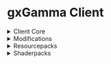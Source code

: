 ﻿# gxGamma Client

<details>
<summary>Client Core</summary>

<!-- | Name | Version | Web-Site | Source | -->
| Name             | Version | Web-Site                                                                  | Source                                              |
| :--------------- | :-----: | :-----------------------------------------------------------------------: | :-------------------------------------------------: |
| Minecraft Java   | 1.20.1  | [minecraft.net](https://www.minecraft.net/)                               | N/A                                                 |
| Fabric Loader    | 0.16.2  | [fabricmc.net](https://fabricmc.net/)                                     | [GitHub](https://github.com/FabricMC/fabric-loader) |
| Fabric API       | 0.92.2  | [curseforge.com](https://www.curseforge.com/minecraft/mc-mods/fabric-api) | [GitHub](https://github.com/FabricMC/fabric)        |
</details>

<details>
<summary>Modifications</summary>

<!-- | Name | Version | [CurseForge]() | [GitHub]() | -->
## Library
| Name                         | Version | Download                                                                                             | Source                                                                 |
| :--------------------------- | :-----: | :--------------------------------------------------------------------------------------------------: | :--------------------------------------------------------------------: |
| Cupboard                     | 2.7     | [CurseForge](https://www.curseforge.com/minecraft/mc-mods/cupboard/files/5470034)                    | [GitHub](https://github.com/someaddons/cupboard)                       |
| Moonlight Lib                | 2.13.0  | [CurseForge](https://www.curseforge.com/minecraft/mc-mods/selene/files/5731104)                      | [GitHub](https://github.com/MehVahdJukaar/Moonlight)                   |
| YetAnotherConfigLib          | 3.5.0   | [CurseForge](https://www.curseforge.com/minecraft/mc-mods/yacl/files/5424129)                        | [GitHub](https://github.com/isXander/YetAnotherConfigLib)              |
| Balm                         | 7.3.9   | [CurseForge](https://www.curseforge.com/minecraft/mc-mods/balm-fabric/files/5644969)                 | [GitHub](https://github.com/TwelveIterationMods/Balm)                  |
| Fabric Language Kotlin       | 2.0.20  | [CurseForge](https://www.curseforge.com/minecraft/mc-mods/fabric-language-kotlin/files/5733893)      | [GitHub](https://github.com/FabricMC/fabric-language-kotlin)           |
| TCDCommons API               | 3.12.3  | [CurseForge](https://www.curseforge.com/minecraft/mc-mods/tcdcommons/files/5604689)                  | [GitHub](https://github.com/TheCSMods/mc-tcdcommons)                   |
| Bookshelf                    | 20.2.13 | [CurseForge](https://www.curseforge.com/minecraft/mc-mods/bookshelf/files/5423988)                   | [GitHub](https://github.com/Darkhax-Minecraft/Bookshelf)               |
| SuperMartijn642's Core Lib   | 1.1.17a | [CurseForge](https://www.curseforge.com/minecraft/mc-mods/supermartijn642s-core-lib/files/5668908)   | [GitHub](https://github.com/SuperMartijn642/SuperMartijn642sCoreLib)   |
| SuperMartijn642's Config Lib | 1.1.8a  | [CurseForge](https://www.curseforge.com/minecraft/mc-mods/supermartijn642s-config-lib/files/4785838) | [GitHub](https://github.com/SuperMartijn642/SuperMartijn642sConfigLib) |
| Trinkets                     | 3.7.2   | [CurseForge](https://www.curseforge.com/minecraft/mc-mods/trinkets/files/5173501)                    | [GitHub](https://github.com/emilyploszaj/trinkets)                     |
| Fusion                       | 1.1.1   | [CurseForge](https://www.curseforge.com/minecraft/mc-mods/fusion-connected-textures/files/5129312)   | [GitHub](https://github.com/SuperMartijn642/Fusion)                    |
| BCLib                        | 3.0.14  | [CurseForge](https://www.curseforge.com/minecraft/mc-mods/bclib/files/4971470)                       | [GitHub](https://github.com/quiqueck/BCLib)                            |
| oωo                          | 0.11.2  | [CurseForge](https://www.curseforge.com/minecraft/mc-mods/owo-lib/files/4749199)                     | [GitHub](https://github.com/wisp-forest/owo-lib)                       |
| Botarium                     | 2.3.4   | [CurseForge](https://www.curseforge.com/minecraft/mc-mods/botarium/files/5486071)                    | [GitHub](https://github.com/terrarium-earth/Common-Storage-Lib)        |
| Resourceful Lib              | 2.1.29  | [CurseForge](https://www.curseforge.com/minecraft/mc-mods/resourceful-lib/files/5659872)             | [GitHub](https://github.com/Team-Resourceful/ResourcefulLib)           |

## Bug fix
| Name            | Version | Download                                                                                        | Source                                                           |
| :-------------- | :-----: | :---------------------------------------------------------------------------------------------: | :--------------------------------------------------------------: |
| ModernFix       | 5.19.4  | [CurseForge](https://www.curseforge.com/minecraft/mc-mods/modernfix/files/5676012/)             | [GitHub](https://github.com/embeddedt/ModernFix)                 |
| AttributeFix    | 21.0.4  | [CurseForge](https://www.curseforge.com/minecraft/mc-mods/attributefix/files/4911083)           | [GitHub](https://github.com/Darkhax-Minecraft/AttributeFix)      |
| Packet Fixer    | 1.4.2   | [CurseForge](https://www.curseforge.com/minecraft/mc-mods/packet-fixer/files/5416165)           | [GitHub](https://github.com/TonimatasDEV/PacketFixer)            |
| Fast IP Ping    | 1.0.4   | [CurseForge](https://www.curseforge.com/minecraft/mc-mods/fast-ip-ping/files/5666145)           | [GitHub](https://github.com/Fallen-Breath/fast-ip-ping/)         |
| Max Health Fix  | 12.0.3  | [CurseForge](https://www.curseforge.com/minecraft/mc-mods/max-health-fix/files/5378285)         | [GitHub](https://github.com/Darkhax-Minecraft/Max-Health-Fix)    |
| Debugify        | 2.0     | [CurseForge](https://www.curseforge.com/minecraft/mc-mods/debugify/files/4632961)               | [GitHub](https://github.com/isXander/Debugify)                   |
| NetherPortalFix | 13.0.1  | [CurseForge](https://www.curseforge.com/minecraft/mc-mods/netherportalfix-fabric/files/4939732) | [GitHub](https://github.com/TwelveIterationMods/NetherPortalFix) |
| Connectivity    | 5.8     | [CurseForge](https://www.curseforge.com/minecraft/mc-mods/connectivity/files/5728629)           | [GitHub](https://github.com/someaddons/connectivity)             |
| AntiGhost       | 1.1.5   | [CurseForge](https://www.curseforge.com/minecraft/mc-mods/antighost/files/4613757)              | [GitHub](https://github.com/gbl/AntiGhost)                       |
| ToolTipFix      | 1.1.1   | [CurseForge](https://www.curseforge.com/minecraft/mc-mods/tooltipfix/files/4577194)             | [GitHub](https://github.com/kyrptonaught/tooltipfix)             |

## Optimization
| Name                 | Version | Download                                                                                                   | Source                                                      |
| :------------------- | :-----: | :--------------------------------------------------------------------------------------------------------: | :---------------------------------------------------------: |
| Smooth Chunk Save    | 3.6     | [CurseForge](https://www.curseforge.com/minecraft/mc-mods/smooth-chunk-save/files/5138126)                 | [GitHub](https://github.com/someaddons/smoothchunksave)     |
| Structure Essentials | 3.4     | [CurseForge](https://www.curseforge.com/minecraft/mc-mods/structure-essentials-forge-fabric/files/5392624) | [GitHub](https://github.com/someaddons/structureessentials) |
| ImmediatelyFast      | 1.2.21  | [CurseForge](https://www.curseforge.com/minecraft/mc-mods/immediatelyfast/files/5672336)                   | [GitHub](https://github.com/RaphiMC/ImmediatelyFast)        |
| Lithium              | 0.11.2  | [CurseForge](https://www.curseforge.com/minecraft/mc-mods/lithium/files/4765724)                           | [GitHub](https://github.com/CaffeineMC/lithium-fabric)      |
| Fast Paintings       | 1.2.7   | [CurseForge](https://www.curseforge.com/minecraft/mc-mods/fast-paintings/files/5324823)                    | [GitHub](https://github.com/MehVahdJukaar/FastPaintings)    |
| Krypton              | 0.2.3   | [CurseForge](https://www.curseforge.com/minecraft/mc-mods/krypton/files/4577300)                           | [GitHub](https://github.com/astei/krypton)                  |
| Let Me Despawn       | 1.2.1   | [CurseForge](https://www.curseforge.com/minecraft/mc-mods/let-me-despawn/files/5390018)                    | [GitHub](https://github.com/frikinjay/let-me-despawn)       |
| BadOptimizations     | 2.1.4   | [CurseForge](https://www.curseforge.com/minecraft/mc-mods/badoptimizations/files/5430253)                  | [GitHub](https://github.com/ItsThosea/BadOptimizations)     |
| Ksyxis               | 1.3.2   | [CurseForge](https://www.curseforge.com/minecraft/mc-mods/ksyxis/files/5419927)                            | [GitHub](https://github.com/VidTu/Ksyxis)                   |
| FPS Reducer          | 2.5     | [CurseForge](https://www.curseforge.com/minecraft/mc-mods/fps-reducer/files/4578392)                       | No Source                                                   |
| Client Crafting      | 1.8     | [CurseForge](https://www.curseforge.com/minecraft/mc-mods/client-crafting/files/5097011)                   | [GitHub](https://github.com/someaddons/clientcrafting)      |
| Noisium              | 2.3.0   | [CurseForge](https://www.curseforge.com/minecraft/mc-mods/noisium/files/5650500)                           | [GitHub](https://github.com/Steveplays28/noisium)           |
| Recipe Essentials    | 3.6     | [CurseForge](https://www.curseforge.com/minecraft/mc-mods/recipe-essentials-forge-fabric/files/5581358)    | [GitHub](https://github.com/someaddons/recipeessentials)    |
| LazyDFU              | 0.1.3   | [CurseForge](https://www.curseforge.com/minecraft/mc-mods/lazydfu/files/3821870)                           | [GitHub](https://github.com/astei/lazydfu)                  |

## Graphics
| Name                         | Version | Download                                                                                                   | Source                                                         |
| :--------------------------- | :-----: | :--------------------------------------------------------------------------------------------------------: | :------------------------------------------------------------: |
| Sodium                       | 0.5.11  | [CurseForge](https://www.curseforge.com/minecraft/mc-mods/sodium/files/5485654)                            | [GitHub](https://github.com/CaffeineMC/sodium-fabric)          |
| Sodium Extra                 | 0.5.4   | [CurseForge](https://www.curseforge.com/minecraft/mc-mods/sodium-extra/files/5063875)                      | [GitHub](https://github.com/FlashyReese/sodium-extra-fabric)   |
| Reese's Sodium Options       | 1.7.2   | [CurseForge](https://www.curseforge.com/minecraft/mc-mods/reeses-sodium-options/files/5075462)             | [GitHub](https://github.com/FlashyReese/reeses-sodium-options) |
| Iris Shaders                 | 1.7.2   | [CurseForge](https://www.curseforge.com/minecraft/mc-mods/irisshaders/files/5485649)                       | [GitHub](https://github.com/IrisShaders/Iris)                  |
| Indium                       | 1.0.34  | [CurseForge](https://www.curseforge.com/minecraft/mc-mods/indium/files/5493195)                            | [GitHub](https://github.com/comp500/Indium)                    |
| Better Fps - Render Distance | 6.0     | [CurseForge](https://www.curseforge.com/minecraft/mc-mods/better-fps-render-distance-fabric/files/5723259) | [GitHub](https://github.com/someaddons/betterfpsdistances)     |
| Entity Culling               | 1.7.0   | [CurseForge](https://www.curseforge.com/minecraft/mc-mods/entityculling/files/5672090)                     | [GitHub](https://github.com/tr7zw/EntityCulling)               |

## GUI
| Name                     | Version    | Download                                                                                            | Source                                                                  |
| :----------------------- | :--------: | :-------------------------------------------------------------------------------------------------: | :---------------------------------------------------------------------: |
| Configured               | 2.2.3      | [CurseForge](https://www.curseforge.com/minecraft/mc-mods/configured/files/5180902)                 | [GitHub](https://github.com/MrCrayfish/Configured)                      |
| BetterF3                 | 7.0.2      | [CurseForge](https://www.curseforge.com/minecraft/mc-mods/betterf3/files/4863625)                   | [GitHub](https://github.com/TreyRuffy/BetterF3)                         |
| Mod Menu                 | 7.2.2      | [CurseForge](https://www.curseforge.com/minecraft/mc-mods/modmenu/files/5162837)                    | [GitHub](https://github.com/TerraformersMC/ModMenu)                     |
| Language Reload          | 1.6.1      | [CurseForge](https://www.curseforge.com/minecraft/mc-mods/language-reload/files/5344000)            | [GitHub](https://github.com/Jerozgen/LanguageReload)                    |
| Dark Loading Screen      | 1.6.14     | [CurseForge](https://www.curseforge.com/minecraft/mc-mods/dark-loading-screen/files/4557703)        | [GitHub](https://github.com/A5b84/dark-loading-screen)                  |
| Better Trim Tooltips     | 1.0.1      | [CurseForge](https://www.curseforge.com/minecraft/mc-mods/better-trim-tooltips/files/4579455)       | [GitHub](https://github.com/Andrew6rant/Better-Trim-Tooltips)           |
| Status Effect Bars       | 1.0.3      | [CurseForge](https://www.curseforge.com/minecraft/mc-mods/status-effect-bars/files/4585394)         | [GitHub](https://github.com/A5b84/status-effect-bars)                   |
| Better Ping Display      | 1.1.1      | [CurseForge](https://www.curseforge.com/minecraft/mc-mods/better-ping-display-fabric/files/4592448) | [GitHub](https://github.com/vladmarica/better-ping-display-fabric)      |
| Just Enough Items        | 15.16.2.73 | [CurseForge](https://www.curseforge.com/minecraft/mc-mods/jei/files/5683453)                        | [GitHub](https://github.com/mezz/JustEnoughItems)                       |
| Just Enough Breeding     | 1.4.0      | [CurseForge](https://www.curseforge.com/minecraft/mc-mods/justenoughbreeding/files/5682438)         | [GitHub](https://github.com/Christofmeg/JustEnoughBreeding)             |
| AppleSkin                | 2.5.1      | [CurseForge](https://www.curseforge.com/minecraft/mc-mods/appleskin/files/4770825)                  | [GitHub](https://github.com/squeek502/AppleSkin)                        |
| Jade                     | 11.11.0    | [CurseForge](https://www.curseforge.com/minecraft/mc-mods/jade/files/5666690)                       | [GitHub](https://github.com/Snownee/Jade)                               |
| Jade Addons              | 5.3.1      | [CurseForge](https://www.curseforge.com/minecraft/mc-mods/jade-addons-fabric/files/5592658)         | [GitHub](https://github.com/Snownee/JadeAddonsFabric)                   |
| JourneyMap               | 5.10.2     | [CurseForge](https://www.curseforge.com/minecraft/mc-mods/journeymap/files/5678922)                 | [GitHub](https://github.com/TeamJM/journeymap)                          |
| Enchantment Descriptions | 17.1.18    | [CurseForge](https://www.curseforge.com/minecraft/mc-mods/enchantment-descriptions/files/5598370)   | [GitHub](https://github.com/Darkhax-Minecraft/Enchantment-Descriptions) |
| Chat Heads               | 0.13.2     | [CurseForge](https://www.curseforge.com/minecraft/mc-mods/chat-heads/files/5749650)                 | [GitHub](https://github.com/dzwdz/chat_heads)                           |
| Emojiful                 | 4.2.0      | [CurseForge](https://www.curseforge.com/minecraft/mc-mods/emojiful/files/4672307)                   | [GitHub](https://github.com/InnovativeOnlineIndustries/Emojiful)        |
| Durability Tooltip       | 1.1.5      | [CurseForge](https://www.curseforge.com/minecraft/mc-mods/durability-tooltip/files/4741041)         | [GitHub](https://github.com/SuperMartijn642/DurabilityTooltip)          |
| Shulker Box Tooltip      | 4.0.4      | [CurseForge](https://www.curseforge.com/minecraft/mc-mods/shulkerboxtooltip/files/4611154)          | [GitHub](https://github.com/MisterPeModder/ShulkerBoxTooltip)           |

## Utility
| Name              | Version | Download                                                                                     | Source                                                     |
| :---------------- | :-----: | :------------------------------------------------------------------------------------------: | :--------------------------------------------------------: |
| Spark             | 1.10.53 | [CurseForge](https://www.curseforge.com/minecraft/mc-mods/spark/files/4738953)               | [GitHub](https://github.com/lucko/spark)                   |
| Open Loader       | 19.0.4  | [CurseForge](https://www.curseforge.com/minecraft/mc-mods/open-loader/files/5368593)         | [GitHub](https://github.com/Darkhax-Minecraft/Open-Loader) |
| Log Begone        | 1.0.8   | [CurseForge](https://www.curseforge.com/minecraft/mc-mods/log-begone/files/4582965)          | [GitHub](https://github.com/AzureDoom/Log-Begone)          |
| Inventory Sorting | 1.9.0   | [CurseForge](https://www.curseforge.com/minecraft/mc-mods/inventory-sorting/files/4597704)   | [GitHub](https://github.com/kyrptonaught/Inventory-Sorter) |
| Mouse Tweaks      | 2.26    | [CurseForge](https://www.curseforge.com/minecraft/mc-mods/mouse-tweaks/files/5230279)        | [GitHub](https://github.com/YaLTeR/MouseTweaks)            |
| WorldEdit         | 7.2.15  | [CurseForge](https://www.curseforge.com/minecraft/mc-mods/worldedit/files/4586218)           | [GitHub](https://github.com/enginehub/WorldEdit)           |
| WorldEdit CUI     | 1.20+01 | [CurseForge](https://www.curseforge.com/minecraft/mc-mods/worldeditcui-fabric/files/4575022) | [GitHub](https://github.com/EngineHub/WorldEditCUI)        |
| CraftTweaker      | 14.0.43 | [CurseForge](https://www.curseforge.com/minecraft/mc-mods/crafttweaker/files/5648764)        | [GitHub](https://github.com/CraftTweaker/CraftTweaker)     |
| Chunky            | 1.3.146 | [CurseForge](https://www.curseforge.com/minecraft/mc-mods/chunky-pregenerator/files/5320021) | [GitHub](https://github.com/pop4959/Chunky)                |
| Chunky Border     | 1.1.53  | [CurseForge](https://www.curseforge.com/minecraft/mc-mods/chunky-border/files/4787015)       | [GitHub](https://github.com/pop4959/ChunkyBorder)          |

## Game Mechanics
| Name                          | Version | Download                                                                                              | Source                                                                       |
| :---------------------------- | :-----: | :---------------------------------------------------------------------------------------------------: | :--------------------------------------------------------------------------: |
| Botania                       | 446     | [CurseForge](https://www.curseforge.com/minecraft/mc-mods/botania-fabric/files/5594996)               | [GitHub](https://github.com/VazkiiMods/Botania)                              |
| Botany Pots                   | 13.0.39 | [CurseForge](https://www.curseforge.com/minecraft/mc-mods/botany-pots/files/5727507)                  | [GitHub](https://github.com/Darkhax-Minecraft/BotanyPots)                    |
| Botany Trees                  | 9.0.17  | [CurseForge](https://www.curseforge.com/minecraft/mc-mods/botany-trees/files/5727445)                 | [GitHub](https://github.com/Darkhax-Minecraft/BotanyTrees)                   |
| Industrial Revolution         | 1.16.7  | [CurseForge](https://www.curseforge.com/minecraft/mc-mods/industrial-revolution/files/5254377)        | [GitHub](https://github.com/GabrielOlvH/Industrial-Revolution)               |
| Farmer's Delight Refabricated | 2.1.6   | [CurseForge](https://www.curseforge.com/minecraft/mc-mods/farmers-delight-refabricated/files/5684645) | [GitHub](https://github.com/MehVahdJukaar/FarmersDelightRefabricated)        |
| Expanded Delight              | 0.3.2   | [CurseForge](https://www.curseforge.com/minecraft/mc-mods/expanded-delight/files/5708081)             | [GitHub](https://github.com/ianm1647/expandeddelight)                        |
| Ocean's Delight               | 1.0.2   | [CurseForge](https://www.curseforge.com/minecraft/mc-mods/oceans-delight/files/5230028)               | No Source                                                                    |
| Cultural Delights             | 1.0.5   | [CurseForge](https://www.curseforge.com/minecraft/mc-mods/cultural-delights-fabric/files/5510598)     | [GitHub](https://github.com/mrsterner/Cultural-Delights-Fabric)              |
| Festive Delight               | 1.1     | [CurseForge](https://www.curseforge.com/minecraft/mc-mods/festive-delight/files/4707793)              | No Source                                                                    |
| Pineapple Delight             | 1.0.12  | [CurseForge](https://www.curseforge.com/minecraft/mc-mods/pineapple-delight/files/5767190)            | [GitHub](https://github.com/AmarokIce/PineappleDelight)                      |
| Farmers Structures            | 1.0.0   | [CurseForge](https://www.curseforge.com/minecraft/mc-mods/farmers-structures/files/5666029)           | No Source                                                                    |
| End's Delight                 | 2.1     | [CurseForge](https://www.curseforge.com/minecraft/mc-mods/ends-delight/files/5567428)                 | [GitHub](https://github.com/FoggyHillside/End-s-Delight)                     |
| Farmer's Knives               | 3.2     | [CurseForge](https://www.curseforge.com/minecraft/mc-mods/farmers-knives/files/5281259)               | [GitHub](https://github.com/ianm1647/farmersknives)                          |
| Nether's Delight              | 4.1.1   | [CurseForge](https://www.curseforge.com/minecraft/mc-mods/nethers-delight-refabricated/files/5336735) | [GitHub](https://github.com/DragonsPlusMinecraft/NethersDelightRefabricated) |
| Brewin' And Chewin            | 3.0.6   | [CurseForge](https://www.curseforge.com/minecraft/mc-mods/brewin-and-chewin-fabric/files/5467339)     | No Source                                                                    |
| Ube's Delight                 | 0.2.0   | [CurseForge](https://www.curseforge.com/minecraft/mc-mods/ubes-delight/files/5696215)                 | [GitHub](https://github.com/ChefMooon/ubes-delight)                          |
| Applied Energistics 2         | 15.2.12 | [CurseForge](https://www.curseforge.com/minecraft/mc-mods/applied-energistics-2/files/5588163)        | [GitHub](https://github.com/AppliedEnergistics/Applied-Energistics-2)        |
| Rechiseled                    | 1.1.6   | [CurseForge](https://www.curseforge.com/minecraft/mc-mods/rechiseled/files/5286340)                   | [GitHub](https://github.com/SuperMartijn642/Rechiseled)                      |
| Connected Glass               | 1.1.12  | [CurseForge](https://www.curseforge.com/minecraft/mc-mods/connected-glass/files/5657171)              | [GitHub](https://github.com/SuperMartijn642/ConnectedGlass)                  |
| Another Furniture             | 3.0.1   | [CurseForge](https://www.curseforge.com/minecraft/mc-mods/another-furniture/files/4815126)            | [GitHub](https://github.com/starfish-studios/AnotherFurniture)               |

## World Gen
| Name              | Version | Download                                                                              | Source                                                   |
| :---------------- | :-----: | :-----------------------------------------------------------------------------------: | :------------------------------------------------------: |
| BetterEnd         | 4.0.11  | [CurseForge](https://www.curseforge.com/minecraft/mc-mods/betterend/files/4971487)    | [GitHub](https://github.com/quiqueck/BetterEnd)          |
| BetterNether      | 9.0.10  | [CurseForge](https://www.curseforge.com/minecraft/mc-mods/betternether/files/4971478) | [GitHub](https://github.com/quiqueck/BetterNether)       |
| Deeper and Darker | 1.3.2.1 | [CurseForge](https://www.curseforge.com/minecraft/mc-mods/deeperdarker/files/5725442) | [GitHub](https://github.com/KyaniteMods/DeeperAndDarker) |
</details>

<details>
<summary>Resourcepacks</summary>

<!-- | Name | Version | [Modrinth]() | [GitHub]() | -->
| Name              | Version  | Download                                                                              | Source                                                |
| :---------------- | :------: | :-----------------------------------------------------------------------------------: | :---------------------------------------------------: |
| Default Dark Mode | 2023.7.0 | [Modrinth](https://modrinth.com/resourcepack/default-dark-mode/version/2023.7.0-1.20) | [GitHub](https://github.com/nebuIr/Default-Dark-Mode) |
</details>

<details>
<summary>Shaderpacks</summary>

<!-- | Name | Version | [Modrinth]() | [GitHub]() | -->
| Name         | Version | Download                                                         | Source                                               |
| :----------- | :-----: | :--------------------------------------------------------------: | :--------------------------------------------------: |
| Solas Shader | 2.3     | [Modrinth](https://modrinth.com/shader/solas-shader/version/2.3) | [GitHub](https://github.com/Septonious/Solas-Shader) |
</details>
